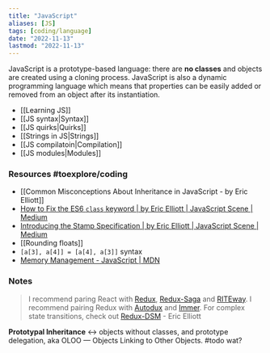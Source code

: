 ```yaml
---
title: "JavaScript"
aliases: [JS]
tags: [coding/language]
date: "2022-11-13"
lastmod: "2022-11-13"
---
```


JavaScript is a prototype-based language: there are **no classes** and objects are created using a cloning process. JavaScript is also a dynamic programming language which means that properties can be easily added or removed from an object after its instantiation.

- [[Learning JS]]
- [[JS syntax|Syntax]]
- [[JS quirks|Quirks]]
- [[Strings in JS|Strings]]
- [[JS compilatoin|Compilation]]
- [[JS modules|Modules]]

### Resources #toexplore/coding
- [[Common Misconceptions About Inheritance in JavaScript - by Eric Elliott]]
- [How to Fix the ES6 `class` keyword | by Eric Elliott | JavaScript Scene | Medium](https://medium.com/javascript-scene/how-to-fix-the-es6-class-keyword-2d42bb3f4caf)
- [Introducing the Stamp Specification | by Eric Elliott | JavaScript Scene | Medium](https://medium.com/javascript-scene/introducing-the-stamp-specification-77f8911c2fee)
- [[Rounding floats]]
- `[a[3], a[4]] = [a[4], a[3]]` syntax
- [Memory Management - JavaScript | MDN](https://developer.mozilla.org/en-US/docs/Web/JavaScript/Memory_Management)

### Notes
> I recommend paring React with [Redux](https://medium.com/javascript-scene/10-tips-for-better-redux-architecture-69250425af44), [Redux-Saga](https://redux-saga.js.org/) and [RITEway](https://github.com/ericelliott/riteway). I recommend pairing Redux with [Autodux](https://github.com/ericelliott/autodux) and [Immer](https://github.com/immerjs/immer). For complex state transitions, check out [Redux-DSM](https://github.com/ericelliott/redux-dsm) - Eric Elliott

**Prototypal Inheritance** ↔ objects without classes, and prototype delegation, aka OLOO — Objects Linking to Other Objects. #todo wat?
